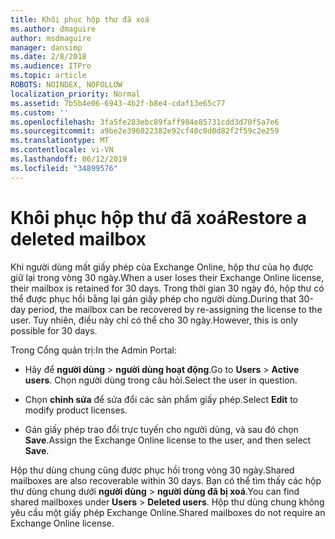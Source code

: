 ```yaml
---
title: Khôi phục hộp thư đã xoá
ms.author: dmaguire
author: msdmaguire
manager: dansimp
ms.date: 2/8/2018
ms.audience: ITPro
ms.topic: article
ROBOTS: NOINDEX, NOFOLLOW
localization_priority: Normal
ms.assetid: 7b5b4e06-6943-4b2f-b8e4-cdaf13e65c77
ms.custom: ''
ms.openlocfilehash: 3fa5fe283ebc89faff984e85731cdd3d70f5a7e6
ms.sourcegitcommit: a9be2e396022382e92cf40c0d0d82f2f59c2e259
ms.translationtype: MT
ms.contentlocale: vi-VN
ms.lasthandoff: 06/12/2019
ms.locfileid: "34899576"
---
```

# <a name="restore-a-deleted-mailbox"></a><span data-ttu-id="5e52a-102">Khôi phục hộp thư đã xoá</span><span class="sxs-lookup"><span data-stu-id="5e52a-102">Restore a deleted mailbox</span></span>

<span data-ttu-id="5e52a-103">Khi người dùng mất giấy phép của Exchange Online, hộp thư của họ được giữ lại trong vòng 30 ngày.</span><span class="sxs-lookup"><span data-stu-id="5e52a-103">When a user loses their Exchange Online license, their mailbox is retained for 30 days.</span></span> <span data-ttu-id="5e52a-104">Trong thời gian 30 ngày đó, hộp thư có thể được phục hồi bằng lại gán giấy phép cho người dùng.</span><span class="sxs-lookup"><span data-stu-id="5e52a-104">During that 30-day period, the mailbox can be recovered by re-assigning the license to the user.</span></span> <span data-ttu-id="5e52a-105">Tuy nhiên, điều này chỉ có thể cho 30 ngày.</span><span class="sxs-lookup"><span data-stu-id="5e52a-105">However, this is only possible for 30 days.</span></span>
  
<span data-ttu-id="5e52a-106">Trong Cổng quản trị:</span><span class="sxs-lookup"><span data-stu-id="5e52a-106">In the Admin Portal:</span></span>
  
- <span data-ttu-id="5e52a-107">Hãy để **người dùng** \> **người dùng hoạt động**.</span><span class="sxs-lookup"><span data-stu-id="5e52a-107">Go to **Users** \> **Active users**.</span></span> <span data-ttu-id="5e52a-108">Chọn người dùng trong câu hỏi.</span><span class="sxs-lookup"><span data-stu-id="5e52a-108">Select the user in question.</span></span>

- <span data-ttu-id="5e52a-109">Chọn **chỉnh sửa** để sửa đổi các sản phẩm giấy phép.</span><span class="sxs-lookup"><span data-stu-id="5e52a-109">Select **Edit** to modify product licenses.</span></span>

- <span data-ttu-id="5e52a-110">Gán giấy phép trao đổi trực tuyến cho người dùng, và sau đó chọn **Save**.</span><span class="sxs-lookup"><span data-stu-id="5e52a-110">Assign the Exchange Online license to the user, and then select **Save**.</span></span>

<span data-ttu-id="5e52a-111">Hộp thư dùng chung cũng được phục hồi trong vòng 30 ngày.</span><span class="sxs-lookup"><span data-stu-id="5e52a-111">Shared mailboxes are also recoverable within 30 days.</span></span> <span data-ttu-id="5e52a-112">Bạn có thể tìm thấy các hộp thư dùng chung dưới **người dùng** \> **người dùng đã bị xoá**.</span><span class="sxs-lookup"><span data-stu-id="5e52a-112">You can find shared mailboxes under **Users** \> **Deleted users**.</span></span> <span data-ttu-id="5e52a-113">Hộp thư dùng chung không yêu cầu một giấy phép Exchange Online.</span><span class="sxs-lookup"><span data-stu-id="5e52a-113">Shared mailboxes do not require an Exchange Online license.</span></span>
  